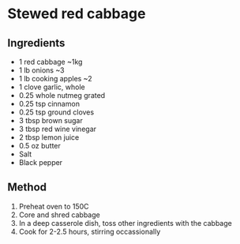 # Stewed red cabbage

## Ingredients
* 1 red cabbage ~1kg
* 1 lb onions ~3
* 1 lb cooking apples ~2
* 1 clove garlic, whole
* 0.25 whole nutmeg grated
* 0.25 tsp cinnamon
* 0.25 tsp ground cloves
* 3 tbsp brown sugar
* 3 tbsp red wine vinegar
* 2 tbsp lemon juice
* 0.5 oz butter
* Salt 
* Black pepper

## Method
1. Preheat oven to 150C
2. Core and shred cabbage
3. In a deep casserole dish, toss other ingredients with the cabbage
4. Cook for 2-2.5 hours, stirring occassionally
